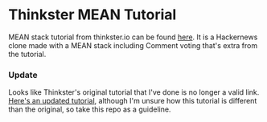 Thinkster MEAN Tutorial
=======================

MEAN stack tutorial from thinkster.io can be found [here](https://thinkster.io/angulartutorial/mean-stack-tutorial/). It is a Hackernews clone made with a MEAN stack including Comment voting that's extra from the tutorial. 

### Update

Looks like Thinkster's original tutorial that I've done is no longer a valid link. [Here's an updated tutorial](https://thinkster.io/tutorials/mean-stack), although I'm unsure how this tutorial is different than the original, so take this repo as a guideline.
